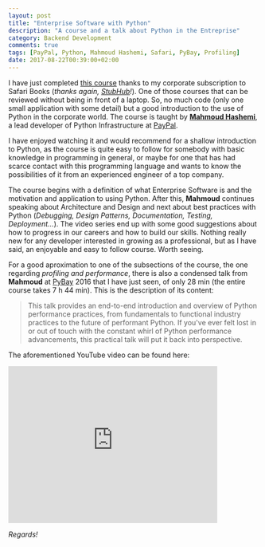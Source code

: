 ```yaml
---
layout: post
title: "Enterprise Software with Python"
description: "A course and a talk about Python in the Entreprise"
category: Backend Development
comments: true
tags: [PayPal, Python, Mahmoud Hashemi, Safari, PyBay, Profiling]
date: 2017-08-22T00:39:00+02:00
---
```


I have just completed [this course](https://www.safaribooksonline.com/library/view/enterprise-software-with/9781491943755/ "Enterprise Software with Python") thanks to my corporate subscription to Safari Books (_thanks again, <span class="glossary"><a href="http://stubhub.com/" target="_blank" class="tooltip-top" data-tooltip="{{site.data.glossary.an_ebay_co}}">StubHub</a></span>!_). One of those courses that can be reviewed without being in front of a laptop. So, no much code (only one small application with some detail) but a good introduction to the use of Python in the corporate world. The course is taught by [**Mahmoud Hashemi**](https://github.com/mahmoud), a lead developer of Python Infrastructure at <span class="glossary"><a href="http://stubhub.com/" target="_blank" class="tooltip-top" data-tooltip="{{site.data.glossary.PayPal}}">PayPal</a></span>.

I have enjoyed watching it and would recommend for a shallow introduction to Python, as the course is quite easy to follow for somebody with basic knowledge in programming in general, or maybe for one that has had scarce contact with this programming language and wants to know the possibilities of it from an experienced engineer of a top company. 

The course begins with a definition of what Enterprise Software is and the motivation and application to using Python. After this, **Mahmoud** continues speaking about Architecture and Design and next about best practices with Python (_Debugging, Design Patterns, Documentation, Testing, Deployment..._). The video series end up with some good suggestions about how to progress in our careers and how to build our skills. Nothing really new for any developer interested in growing as a professional, but as I have said, an enjoyable and easy to follow course. Worth seeing. 

For a good aproximation to one of the subsections of the course, the one regarding _profiling and performance_, there is also a condensed talk from **Mahmoud** at [PyBay](https://pybay.com/) 2016 that I have just seen, of only 28 min (the entire course takes 7 h 44 min). This is the description of its content:

>This talk provides an end-to-end introduction and overview of Python performance practices, from fundamentals to functional industry practices to the future of performant Python. If you've ever felt lost in or out of touch with the constant whirl of Python performance advancements, this practical talk will put it back into perspective.

The aforementioned YouTube video can be found here:

<iframe width="420" height="315" src="https://www.youtube.com/embed/Dgnp28Ijm_M" frameborder="0" allowfullscreen>&nbsp;</iframe><br />

*Regards!*
